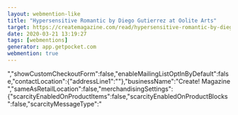 ```yaml
---
layout: webmention-like
title: "Hypersensitive Romantic by Diego Gutierrez at Oolite Arts"
target: https://createmagazine.com/read/hypersensitive-romantic-by-diego-gutierrez-at-oolite-arts
date: 2020-03-21 13:19:27
tags: [webmentions]
generator: app.getpocket.com
webmention: true
---
```



&quot;,&quot;showCustomCheckoutForm&quot;:false,&quot;enableMailingListOptInByDefault&quot;:false,&quot;contactLocation&quot;:{&quot;addressLine1&quot;:&quot;&quot;},&quot;businessName&quot;:&quot;Create! Magazine &quot;,&quot;sameAsRetailLocation&quot;:false,&quot;merchandisingSettings&quot;:{&quot;scarcityEnabledOnProductItems&quot;:false,&quot;scarcityEnabledOnProductBlocks&quot;:false,&quot;scarcityMessageType&quot;:&quot;




